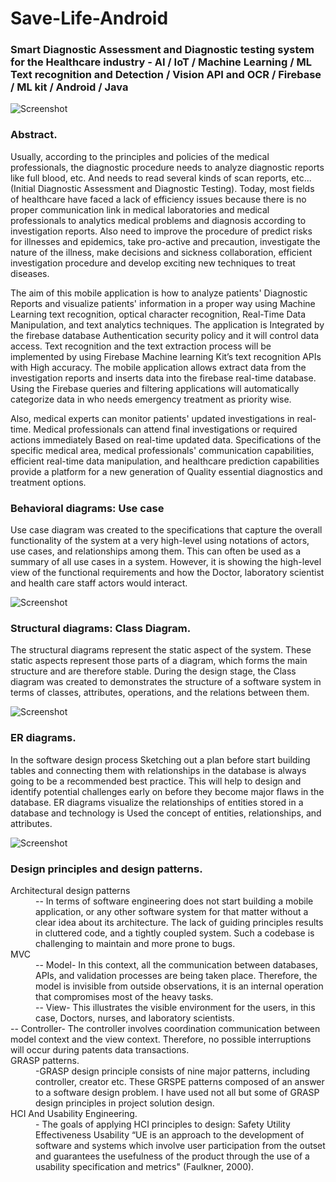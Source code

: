 # Save-Life-Android
<h3>Smart Diagnostic Assessment and Diagnostic testing system for the Healthcare industry - AI / IoT / Machine Learning / ML Text recognition and Detection / Vision API and OCR / Firebase / ML kit  / Android / Java </h3>
<img src="Screenshot/poster.png"  alt="Screenshot"/>

<h3>Abstract.</h3>
<p>Usually, according to the principles and policies of the medical professionals, the diagnostic procedure needs to analyze diagnostic reports like full blood, etc. And needs to read several kinds of scan reports, etc... (Initial Diagnostic Assessment and Diagnostic Testing). Today, most fields of healthcare have faced a lack of efficiency issues because there is no proper communication link in medical laboratories and medical professionals to analytics medical problems and diagnosis according to investigation reports. Also need to improve the procedure of predict risks for illnesses and epidemics, take pro-active and precaution, investigate the nature of the illness, make decisions and sickness collaboration, efficient investigation procedure and develop exciting new techniques to treat diseases.<p>
<p>The aim of this mobile application is how to analyze patients' Diagnostic Reports and visualize patients' information in a proper way using Machine Learning text recognition, optical character recognition, Real-Time Data Manipulation, and text analytics techniques. The application is Integrated by the firebase database Authentication security policy and it will control data access. Text recognition and the text extraction process will be implemented by using Firebase Machine learning Kit’s text recognition APIs with High accuracy. The mobile application allows extract data from the investigation reports and inserts data into the firebase real-time database. Using the Firebase queries and filtering applications will automatically categorize data in who needs emergency treatment as priority wise.<p>
<p>Also, medical experts can monitor patients' updated investigations in real-time. Medical professionals can attend final investigations or required actions immediately Based on real-time updated data. 
Specifications of the specific medical area, medical professionals' communication capabilities, efficient real-time data manipulation, and healthcare prediction capabilities provide a platform for a new generation of Quality essential diagnostics and treatment options.<p>
  
<h3>Behavioral diagrams: Use case</h3>
<p>Use case diagram was created to the specifications that capture the overall functionality of the system at a very high-level using notations of actors, use cases, and relationships among them. This can often be used as a summary of all use cases in a system.
However, it is showing the high-level view of the functional requirements and how the Doctor, laboratory scientist and health care staff actors would interact.<p>
<p><img src="Screenshot/Usecase.jpg"  alt="Screenshot"/><p>
  
<h3>Structural diagrams: Class Diagram. </h3>
<p>The structural diagrams represent the static aspect of the system. These static aspects represent those parts of a diagram, which forms the main structure and are therefore stable.
During the design stage, the Class diagram was created to demonstrates the structure of a software system in terms of classes, attributes, operations, and the relations between them.<p>
<p><img src="Screenshot/class.png"  alt="Screenshot"/><p>
  
<h3>ER diagrams. </h3>
<p>In the software design process Sketching out a plan before start building tables and connecting them with relationships in the database is always going to be a recommended best practice. This will help to design and identify potential challenges early on before they become major flaws in the database. ER diagrams visualize the relationships of entities stored in a database and technology is Used the concept of entities, relationships, and attributes.<p>
<p><img src="Screenshot/ER Diagram.png"  alt="Screenshot"/><p>
  
<h3>Design principles and design patterns.</h3>

  <dl>
  <dt>Architectural design patterns</dt>
  <dd> -- In terms of software engineering does not start building a mobile application, or any other software system for that matter without a clear idea about its architecture. The lack of guiding principles results in cluttered code, and a tightly coupled system. Such a codebase is challenging to maintain and more prone to bugs. </dd>
  <dt>MVC</dt>
  <dd>--   Model-
In this context, all the communication between databases, APIs, and validation processes are being taken place. Therefore, the model is invisible from outside observations, it is an internal operation that compromises most of the heavy tasks.
  </dd>
  <dd>--   View-
This illustrates the visible environment for the users, in this case, Doctors, nurses, and laboratory scientists.
  <dd>
  </dd>-- Controller-
The controller involves coordination communication between model context and the view context. Therefore, no possible interruptions will occur during patents data transactions.
  </dd>
  <dt>GRASP patterns.</dt>
  <dd>-GRASP design principle consists of nine major patterns, including controller, creator etc. These GRSPE patterns composed of an answer to a software design problem. I have used not all but some of GRASP design principles in project solution design.
</dd>

<dt>HCI And Usability Engineering.</dt>
  <dd>- The goals of applying HCI principles to design: 
  Safety 
  Utility 
  Effectiveness
  Usability
“UE is an approach to the development of software and systems which involve user participation from the outset and guarantees the usefulness of the product through the use of a usability specification and metrics" (Faulkner, 2000).
</dd>


</dl>
  
  
  
  
  
  
  
  
  
  
  

